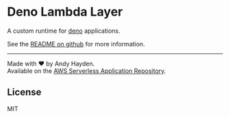 # Deno Lambda Layer

A custom runtime for [deno](https://github.com/denoland/deno) applications.

See the [README on github](https://github.com/hayd/deno-lambda) for more information.

---

Made with ❤️ by Andy Hayden.  
Available on the [AWS Serverless Application Repository](https://aws.amazon.com/serverless).


## License

MIT